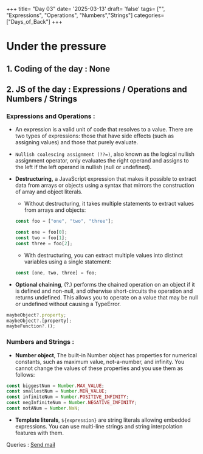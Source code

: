 +++
title= "Day 03"
date= '2025-03-13'
draft= 'false'
tags= ["", "Expressions", "Operations", "Numbers","Strings"]
categories= ["Days_of_Back"]
+++

# Under the pressure

## 1. Coding of the day : **None**

## 2. JS of the day : **Expressions / Operations and Numbers / Strings**

### Expressions and Operations :

- An expression is a valid unit of code that resolves to a value. There are two types of expressions: those that have side effects (such as assigning values) and those that purely evaluate.
- `Nullish coalescing assignment (??=)`, also known as the logical nullish assignment operator, only evaluates the right operand and assigns to the left if the left operand is nullish (null or undefined).
- **Destructuring,** a JavaScript expression that makes it possible to extract data from arrays or objects using a syntax that mirrors the construction of array and object literals.

  - Without destructuring, it takes multiple statements to extract values from arrays and objects:

  ```js
  const foo = ["one", "two", "three"];

  const one = foo[0];
  const two = foo[1];
  const three = foo[2];
  ```

  - With destructuring, you can extract multiple values into distinct variables using a single statement:

  ```js
  const [one, two, three] = foo;
  ```

- **Optional chaining**, (?.) performs the chained operation on an object if it is defined and non-null, and otherwise short-circuits the operation and returns undefined. This allows you to operate on a value that may be null or undefined without causing a TypeError.

```js
maybeObject?.property;
maybeObject?.[property];
maybeFunction?.();
```

### Numbers and Strings :

- **Number object**, The built-in Number object has properties for numerical constants, such as maximum value, not-a-number, and infinity. You cannot change the values of these properties and you use them as follows:

```js
const biggestNum = Number.MAX_VALUE;
const smallestNum = Number.MIN_VALUE;
const infiniteNum = Number.POSITIVE_INFINITY;
const negInfiniteNum = Number.NEGATIVE_INFINITY;
const notANum = Number.NaN;
```

- **Template literals**, `${expression}` are string literals allowing embedded expressions. You can use multi-line strings and string interpolation features with them.

Queries : [Send mail](ajmalakram152@gmail.com)
